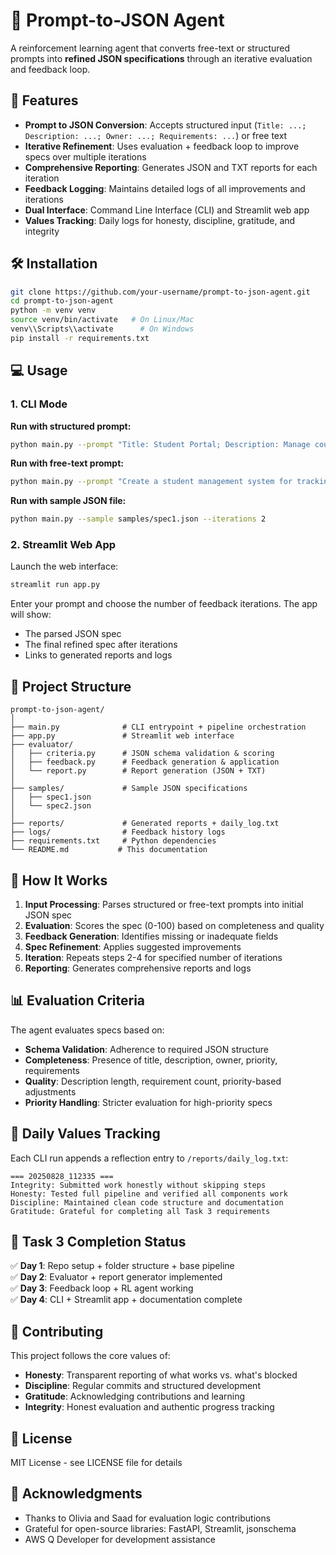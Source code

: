 # 🤖 Prompt-to-JSON Agent

A reinforcement learning agent that converts free-text or structured prompts into **refined JSON specifications** through an iterative evaluation and feedback loop.

## 🚀 Features

- **Prompt to JSON Conversion**: Accepts structured input (`Title: ...; Description: ...; Owner: ...; Requirements: ...`) or free text
- **Iterative Refinement**: Uses evaluation + feedback loop to improve specs over multiple iterations
- **Comprehensive Reporting**: Generates JSON and TXT reports for each iteration
- **Feedback Logging**: Maintains detailed logs of all improvements and iterations
- **Dual Interface**: Command Line Interface (CLI) and Streamlit web app
- **Values Tracking**: Daily logs for honesty, discipline, gratitude, and integrity

## 🛠 Installation

```bash
git clone https://github.com/your-username/prompt-to-json-agent.git
cd prompt-to-json-agent
python -m venv venv
source venv/bin/activate   # On Linux/Mac
venv\\Scripts\\activate      # On Windows
pip install -r requirements.txt
```

## 💻 Usage

### 1. CLI Mode

**Run with structured prompt:**
```bash
python main.py --prompt "Title: Student Portal; Description: Manage courses and grades; Owner: Anmol; Requirements: login, dashboard, reports" --iterations 3
```

**Run with free-text prompt:**
```bash
python main.py --prompt "Create a student management system for tracking grades and attendance" --iterations 3
```

**Run with sample JSON file:**
```bash
python main.py --sample samples/spec1.json --iterations 2
```

### 2. Streamlit Web App

Launch the web interface:
```bash
streamlit run app.py
```

Enter your prompt and choose the number of feedback iterations. The app will show:
- The parsed JSON spec
- The final refined spec after iterations
- Links to generated reports and logs

## 📂 Project Structure

```
prompt-to-json-agent/
│
├── main.py              # CLI entrypoint + pipeline orchestration
├── app.py               # Streamlit web interface
├── evaluator/
│   ├── criteria.py      # JSON schema validation & scoring
│   ├── feedback.py      # Feedback generation & application
│   └── report.py        # Report generation (JSON + TXT)
│
├── samples/             # Sample JSON specifications
│   ├── spec1.json
│   └── spec2.json
│
├── reports/             # Generated reports + daily_log.txt
├── logs/                # Feedback history logs
├── requirements.txt     # Python dependencies
└── README.md           # This documentation
```

## 🔄 How It Works

1. **Input Processing**: Parses structured or free-text prompts into initial JSON spec
2. **Evaluation**: Scores the spec (0-100) based on completeness and quality
3. **Feedback Generation**: Identifies missing or inadequate fields
4. **Spec Refinement**: Applies suggested improvements
5. **Iteration**: Repeats steps 2-4 for specified number of iterations
6. **Reporting**: Generates comprehensive reports and logs

## 📊 Evaluation Criteria

The agent evaluates specs based on:
- **Schema Validation**: Adherence to required JSON structure
- **Completeness**: Presence of title, description, owner, priority, requirements
- **Quality**: Description length, requirement count, priority-based adjustments
- **Priority Handling**: Stricter evaluation for high-priority specs

## 🧭 Daily Values Tracking

Each CLI run appends a reflection entry to `/reports/daily_log.txt`:

```
=== 20250828_112335 ===
Integrity: Submitted work honestly without skipping steps
Honesty: Tested full pipeline and verified all components work
Discipline: Maintained clean code structure and documentation
Gratitude: Grateful for completing all Task 3 requirements
```

## 🎯 Task 3 Completion Status

✅ **Day 1**: Repo setup + folder structure + base pipeline  
✅ **Day 2**: Evaluator + report generator implemented  
✅ **Day 3**: Feedback loop + RL agent working  
✅ **Day 4**: CLI + Streamlit app + documentation complete  

## 🤝 Contributing

This project follows the core values of:
- **Honesty**: Transparent reporting of what works vs. what's blocked
- **Discipline**: Regular commits and structured development
- **Gratitude**: Acknowledging contributions and learning
- **Integrity**: Honest evaluation and authentic progress tracking

## 📝 License

MIT License - see LICENSE file for details

## 👥 Acknowledgments

- Thanks to Olivia and Saad for evaluation logic contributions
- Grateful for open-source libraries: FastAPI, Streamlit, jsonschema
- AWS Q Developer for development assistance